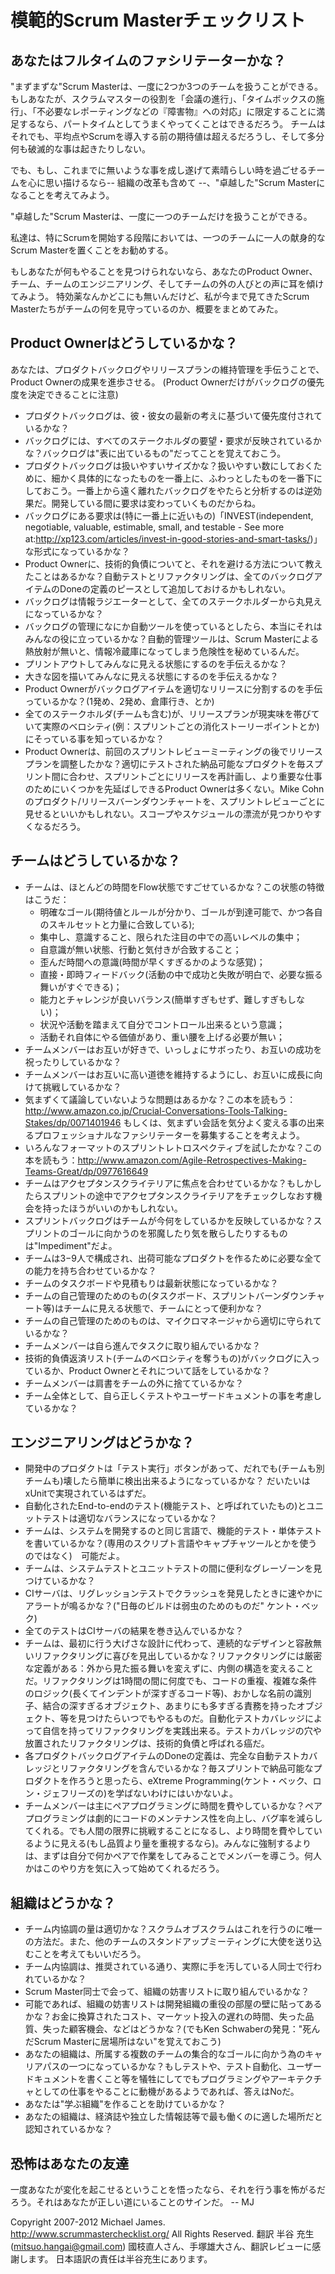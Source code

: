 # 模範的Scrum Masterチェックリスト
## あなたはフルタイムのファシリテーターかな？

"まずまずな"Scrum Masterは、一度に2つか3つのチームを扱うことができる。
もしあなたが、スクラムマスターの役割を「会議の進行」、「タイムボックスの施行」、「不必要なレポーティングなどの『障害物』への対応」に限定することに満足するなら、パートタイムとしてうまくやってくことはできるだろう。
チームはそれでも、平均点やScrumを導入する前の期待値は超えるだろうし、そして多分何も破滅的な事は起きたりしない。

でも、もし、これまでに無いような事を成し遂げて素晴らしい時を過ごせるチームを心に思い描けるなら-- 組織の改革も含めて  --、"卓越した"Scrum Masterになることを考えてみよう。

"卓越した"Scrum Masterは、一度に一つのチームだけを扱うことができる。

私達は、特にScrumを開始する段階においては、一つのチームに一人の献身的なScrum Masterを置くことをお勧めする。

もしあなたが何もやることを見つけられないなら、あなたのProduct Owner、チーム、チームのエンジニアリング、そしてチームの外の人びとの声に耳を傾けてみよう。
特効薬なんかどこにも無いんだけど、私が今まで見てきたScrum Masterたちがチームの何を見守っているのか、概要をまとめてみた。

## Product Ownerはどうしているかな？

あなたは、プロダクトバックログやリリースプランの維持管理を手伝うことで、Product Ownerの成果を進歩させる。
(Product Ownerだけがバックログの優先度を決定できることに注意)

* プロダクトバックログは、彼・彼女の最新の考えに基づいて優先度付されているかな？
* バックログには、すべてのステークホルダの要望・要求が反映されているかな？バックログは"表に出ているもの"だってことを覚えておこう。
* プロダクトバックログは扱いやすいサイズかな？扱いやすい数にしておくために、細かく具体的になったものを一番上に、ふわっとしたものを一番下にしておこう。一番上から遠く離れたバックログをやたらと分析するのは逆効果だ。開発している間に要求は変わっていくものだからね。
* バックログにある要求は(特に一番上に近いもの)「INVEST(independent, negotiable, valuable, estimable, small, and testable  - See more at:http://xp123.com/articles/invest-in-good-stories-and-smart-tasks/)」 な形式になっているかな？
* Product Ownerに、技術的負債についてと、それを避ける方法について教えたことはあるかな？自動テストとリファクタリングは、全てのバックログアイテムのDoneの定義のピースとして追加しておけるかもしれない。
* バックログは情報ラジエーターとして、全てのステークホルダーから丸見えになっているかな？
* バックログの管理になにか自動ツールを使っているとしたら、本当にそれはみんなの役に立っているかな？自動的管理ツールは、Scrum Masterによる熱放射が無いと、情報冷蔵庫になってしまう危険性を秘めているんだ。
* プリントアウトしてみんなに見える状態にするのを手伝えるかな？
* 大きな図を描いてみんなに見える状態にするのを手伝えるかな？
* Product Ownerがバックログアイテムを適切なリリースに分割するのを手伝っているかな？(1発め、2発め、倉庫行き、とか)
* 全てのステークホルダ(チームも含む)が、リリースプランが現実味を帯びていて実際のベロシティ(例：スプリントごとの消化ストーリーポイントとか)にそっている事を知っているかな？
* Product Ownerは、前回のスプリントレビューミーティングの後でリリースプランを調整したかな？適切にテストされた納品可能なプロダクトを毎スプリント間に合わせ、スプリントごとにリリースを再計画し、より重要な仕事のためにいくつかを先延ばしできるProduct Ownerは多くない。Mike Cohnのプロダクト/リリースバーンダウンチャートを、スプリントレビューごとに見せるといいかもしれない。スコープやスケジュールの漂流が見つかりやすくなるだろう。

## チームはどうしているかな？
* チームは、ほとんどの時間をFlow状態ですごせているかな？この状態の特徴はこうだ：
  - 明確なゴール(期待値とルールが分かり、ゴールが到達可能で、かつ各自のスキルセットと力量に合致している);
  - 集中し、意識すること、限られた注目の中での高いレベルの集中；
  - 自意識が無い状態、行動と気付きが合致すること；
  - 歪んだ時間への意識(時間が早くすぎるかのような感覚)；
  - 直接・即時フィードバック(活動の中で成功と失敗が明白で、必要な振る舞いがすぐできる)；
  - 能力とチャレンジが良いバランス(簡単すぎもせず、難しすぎもしない)；
  - 状況や活動を踏まえて自分でコントロール出来るという意識；
  - 活動それ自体にやる価値があり、重い腰を上げる必要が無い；
* チームメンバーはお互いが好きで、いっしょにサボったり、お互いの成功を祝ったりしているかな？
* チームメンバーはお互いに高い道徳を維持するようにし、お互いに成長に向けて挑戦しているかな？
* 気まずくて議論していないような問題はあるかな？この本を読もう：http://www.amazon.co.jp/Crucial-Conversations-Tools-Talking-Stakes/dp/0071401946
もしくは、気まずい会話を気分よく変える事の出来るプロフェッショナルなファシリテーターを募集することを考えよう。
* いろんなフォーマットのスプリントレトロスペクティブを試したかな？この本を読もう：http://www.amazon.com/Agile-Retrospectives-Making-Teams-Great/dp/0977616649
* チームはアクセプタンスクライテリアに焦点を合わせているかな？もしかしたらスプリントの途中でアクセプタンスクライテリアをチェックしなおす機会を持ったほうがいいのかもしれない。
* スプリントバックログはチームが今何をしているかを反映しているかな？スプリントのゴールに向かうのを邪魔したり気を散らしたりするものは"Impediment"だよ。
* チームは3−9人で構成され、出荷可能なプロダクトを作るために必要な全ての能力を持ち合わせているかな？
* チームのタスクボードや見積もりは最新状態になっているかな？
* チームの自己管理のためのもの(タスクボード、スプリントバーンダウンチャート等)はチームに見える状態で、チームにとって便利かな？
* チームの自己管理のためのものは、マイクロマネージャから適切に守られているかな？
* チームメンバーは自ら進んでタスクに取り組んでいるかな？
* 技術的負債返済リスト(チームのベロシティを奪うもの)がバックログに入っているか、Product Ownerとそれについて話をしているかな？
* チームメンバーは肩書をチームの外に捨てているかな？
* チーム全体として、自ら正しくテストやユーザードキュメントの事を考慮しているかな？

## エンジニアリングはどうかな？
* 開発中のプロダクトは「テスト実行」ボタンがあって、だれでも(チームも別チームも)壊したら簡単に検出出来るようになっているかな？
だいたいはxUnitで実現されているはずだ。
* 自動化されたEnd-to-endのテスト(機能テスト、と呼ばれていたもの)とユニットテストは適切なバランスになっているかな？
* チームは、システムを開発するのと同じ言語で、機能的テスト・単体テストを書いているかな？(専用のスクリプト言語やキャプチャツールとかを使うのではなく)　可能だよ。
* チームは、システムテストとユニットテストの間に便利なグレーゾーンを見つけているかな？
* CIサーバは、リグレッションテストでクラッシュを発見したときに速やかにアラートが鳴るかな？("日毎のビルドは弱虫のためのものだ" ケント・ベック)
* 全てのテストはCIサーバの結果を巻き込んでいるかな？
* チームは、最初に行う大げさな設計に代わって、連続的なデザインと容赦無いリファクタリングに喜びを見出しているかな？リファクタリングには厳密な定義がある：外から見た振る舞いを変えずに、内側の構造を変えることだ。リファクタリングは1時間の間に何度でも、コードの重複、複雑な条件のロジック(長くてインデントが深すぎるコード等)、おかしな名前の識別子、結合の深すぎるオブジェクト、あまりにも多すぎる責務を持ったオブジェクト、等を見つけたらいつでもやるものだ。自動化テストカバレッジによって自信を持ってリファクタリングを実践出来る。テストカバレッジの穴や放置されたリファクタリングは、技術的負債と呼ばれる癌だ。
* 各プロダクトバックログアイテムのDoneの定義は、完全な自動テストカバレッジとリファクタリングを含んでいるかな？毎スプリントで納品可能なプロダクトを作ろうと思ったら、eXtreme Programming(ケント・ベック、ロン・ジェフリーズの)を学ばないわけにはいかないよ。
* チームメンバーは主にペアプログラミングに時間を費やしているかな？ペアプログラミングは劇的にコードのメンテナンス性を向上し、バグ率を減らしてくれる。でも人間の限界に挑戦することになるし、より時間を費やしているように見える(もし品質より量を重視するなら)。みんなに強制するよりは、まずは自分で何かペアで作業をしてみることでメンバーを導こう。何人かはこのやり方を気に入って始めてくれるだろう。

## 組織はどうかな？
* チーム内協調の量は適切かな？スクラムオブスクラムはこれを行うのに唯一の方法だ。また、他のチームのスタンドアップミーティングに大使を送り込むことを考えてもいいだろう。
* チーム内協調は、推奨されている通り、実際に手を汚している人同士で行われているかな？
* Scrum Master同士で会って、組織の妨害リストに取り組んでいるかな？
* 可能であれば、組織の妨害リストは開発組織の重役の部屋の壁に貼ってあるかな？お金に換算されたコスト、マーケット投入の遅れの時間、失った品質、失った顧客機会、などはどうかな？(でもKen Schwaberの発見："死んだScrum Masterに居場所はない"を覚えておこう)
* あなたの組織は、所属する複数のチームの集合的なゴールに向かう為のキャリアパスの一つになっているかな？もしテストや、テスト自動化、ユーザードキュメントを書くこと等を犠牲にしてでもプログラミングやアーキテクチャとしての仕事をやることに動機があるようであれば、答えはNoだ。
* あなたは"学ぶ組織"を作ることを助けているかな？
* あなたの組織は、経済誌や独立した情報誌等で最も働くのに適した場所だと認知されているかな？

## 恐怖はあなたの友達
一度あなたが変化を起こせるということを悟ったなら、それを行う事を怖がるだろう。それはあなたが正しい道にいることのサインだ。
-- MJ

Copyright 2007-2012 Michael James. http://www.scrummasterchecklist.org/  All Rights Reserved.
翻訳 半谷 充生(mitsuo.hangai@gmail.com)
國枝直人さん、手塚雄大さん、翻訳レビューに感謝します。
日本語訳の責任は半谷充生にあります。
